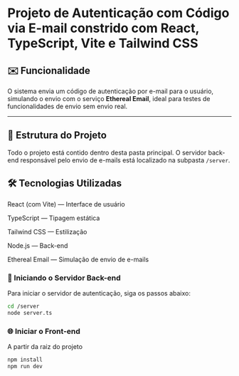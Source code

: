 # Projeto de Autenticação com Código via E-mail constrido com **React**, **TypeScript**, **Vite** e **Tailwind CSS**

## ✉️ Funcionalidade

O sistema envia um código de autenticação por e-mail para o usuário, simulando o envio com o serviço **Ethereal Email**, ideal para testes de funcionalidades de envio sem envio real.

---

## 📁 Estrutura do Projeto

Todo o projeto está contido dentro desta pasta principal. O servidor back-end responsável pelo envio de e-mails está localizado na subpasta `/server`.

## 🛠️ Tecnologias Utilizadas

React (com Vite) — Interface de usuário

TypeScript — Tipagem estática

Tailwind CSS — Estilização

Node.js — Back-end

Ethereal Email — Simulação de envio de e-mails

### 🚀 Iniciando o Servidor Back-end

Para iniciar o servidor de autenticação, siga os passos abaixo:

```bash
cd /server
node server.ts
```

### 🌐 Iniciar o Front-end

A partir da raiz do projeto

```bash
npm install
npm run dev
```
